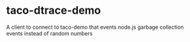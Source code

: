 taco-dtrace-demo
================

A client to connect to taco-demo that events node.js garbage collection events instead of random numbers
